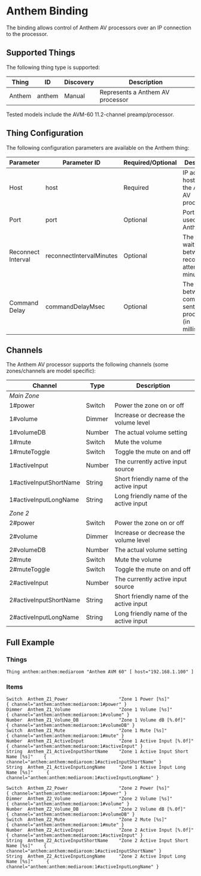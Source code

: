 # Anthem Binding

The binding allows control of Anthem AV processors over an IP connection to the processor.

## Supported Things

The following thing type is supported:

| Thing    | ID       | Discovery | Description |
|----------|----------|-----------|-------------|
| Anthem   | anthem   | Manual    | Represents a Anthem AV processor |

Tested models include the AVM-60 11.2-channel preamp/processor.


## Thing Configuration

The following configuration parameters are available on the Anthem thing:

| Parameter           | Parameter ID              | Required/Optional | Description |
|---------------------|---------------------------|-------------------|-------------|
| Host                | host                      | Required          | IP address or host name of the Anthem AV processor |
| Port                | port                      | Optional          | Port number used by the Anthem |
| Reconnect Interval  | reconnectIntervalMinutes  | Optional          | The time to wait between reconnection attempts (in minutes) |
| Command Delay       | commandDelayMsec          | Optional          | The delay between commands sent to the processor (in milliseconds) |

## Channels

The Anthem AV processor supports the following channels (some zones/channels are model specific):

| Channel                 | Type    | Description  |
|-------------------------|---------|--------------|
| *Main Zone*             |         |   |
| 1#power                 | Switch  | Power the zone on or off  |
| 1#volume                | Dimmer  | Increase or decrease the volume level  |
| 1#volumeDB              | Number  | The actual volume setting  |
| 1#mute                  | Switch  | Mute the volume  |
| 1#muteToggle            | Switch  | Toggle the mute on and off  |
| 1#activeInput           | Number  | The currently active input source  |
| 1#activeInputShortName  | String  | Short friendly name of the active input  |
| 1#activeInputLongName   | String  | Long friendly name of the active input |
| *Zone 2*                |         |   |
| 2#power                 | Switch  | Power the zone on or off  |
| 2#volume                | Dimmer  | Increase or decrease the volume level  |
| 2#volumeDB              | Number  | The actual volume setting  |
| 2#mute                  | Switch  | Mute the volume  |
| 2#muteToggle            | Switch  | Toggle the mute on and off  |
| 2#activeInput           | Number  | The currently active input source  |
| 2#activeInputShortName  | String  | Short friendly name of the active input  |
| 2#activeInputLongName   | String  | Long friendly name of the active input |


## Full Example

### Things

```
Thing anthem:anthem:mediaroom "Anthem AVM 60" [ host="192.168.1.100" ]
```

### Items

```
Switch  Anthem_Z1_Power                   "Zone 1 Power [%s]"                      { channel="anthem:anthem:mediaroom:1#power" }
Dimmer  Anthem_Z1_Volume                  "Zone 1 Volume [%s]"                     { channel="anthem:anthem:mediaroom:1#volume" }
Number  Anthem_Z1_Volume_DB               "Zone 1 Volume dB [%.0f]"                { channel="anthem:anthem:mediaroom:1#volumeDB" }
Switch  Anthem_Z1_Mute                    "Zone 1 Mute [%s]"                       { channel="anthem:anthem:mediaroom:1#mute" }
Number  Anthem_Z1_ActiveInput             "Zone 1 Active Input [%.0f]"             { channel="anthem:anthem:mediaroom:1#activeInput" }
String  Anthem_Z1_ActiveInputShortName    "Zone 1 Active Input Short Name [%s]"    { channel="anthem:anthem:mediaroom:1#activeInputShortName" }
String  Anthem_Z1_ActiveInputLongName     "Zone 1 Active Input Long Name [%s]"     { channel="anthem:anthem:mediaroom:1#activeInputLongName" }

Switch  Anthem_Z2_Power                   "Zone 2 Power [%s]"                      { channel="anthem:anthem:mediaroom:1#power" }
Dimmer  Anthem_Z2_Volume                  "Zone 2 Volume [%s]"                     { channel="anthem:anthem:mediaroom:1#volume" }
Number  Anthem_Z2_Volume_DB               "Zone 2 Volume dB [%.0f]"                { channel="anthem:anthem:mediaroom:1#volumeDB" }
Switch  Anthem_Z2_Mute                    "Zone 2 Mute [%s]"                       { channel="anthem:anthem:mediaroom:1#mute" }
Number  Anthem_Z2_ActiveInput             "Zone 2 Active Input [%.0f]"             { channel="anthem:anthem:mediaroom:1#activeInput" }
String  Anthem_Z2_ActiveInputShortName    "Zone 2 Active Input Short Name [%s]"    { channel="anthem:anthem:mediaroom:1#activeInputShortName" }
String  Anthem_Z2_ActiveInputLongName     "Zone 2 Active Input Long Name [%s]"     { channel="anthem:anthem:mediaroom:1#activeInputLongName" }
```
